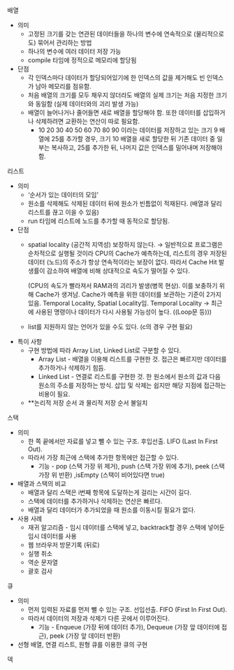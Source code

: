 배열

- 의미
    - 고정된 크기를 갖는 연관된 데이터들을 하나의 변수에 연속적으로 (물리적으로도) 묶어서 관리하는 방법
    - 하나의 변수에 여러 데이터 저장 가능
    - compile 타임에 정적으로 메모리에 할당됨
- 단점
    - 각 인덱스마다 데이터가 할당되어있기에 한 인덱스의 값을 제거해도 빈 인덱스가 남아 메모리를 점유함.
    - 처음 배열의 크기를 모두 채우지 않더라도 배열의 실제 크기는 처음 지정한 크기와 동일함 (실제 데이터와의 괴리 발생 가능)
    - 배열이 늘어나거나 줄어들면 새로 배열을 할당해야 함. 또한 데이터를 삽입하거나 삭제하려면 교환하는 연산이 따로 필요함.
        - 10 20 30 40 50 60 70 80 90 이라는 데이터를 저장하고 있는 크기 9 배열에  25를 추가할 경우, 크기 10 배열을 새로 할당한 뒤 기존 데이터 중 일부는 복사하고, 25를 추가한 뒤, 나머지 값은 인덱스를 밀어내며 저장해야 함.

리스트

- 의미
    - ‘순서가 있는 데이터의 모임’
    - 원소를 삭제해도 삭제된 데이터 뒤에 원소가 빈틈없이 적재된다. (배열과 달리 리스트를 끊고 이을 수 있음)
    - run 타임에 리스트에 노드를 추가할 때 동적으로 할당됨.
- 단점
    - spatial locality (공간적 지역성) 보장하지 않는다. 
    → 일반적으로 프로그램은 순차적으로 실행될 것이라 CPU의 Cache가 예측하는데, 리스트의 경우 저장된 데이터 (노드)의 주소가 항상 연속적이라는 보장이 없다. 따라서 Cache Hit 발생률이 감소하여 배열에 비해 상대적으로 속도가 떨어질 수 있다.
        
        (CPU의 속도가 빨라져서 RAM과의 괴리가 발생(병목 현상). 이를 보충하기 위해 Cache가 생겨남. Cache가 예측을 위한 데이터를 보관하는 기준이 2가지 있음. Temporal Locality, Spatial Locality임.
        Temporal Locality → 최근에 사용된 명령이나 데이터가 다시 사용될 가능성이 높다. ((Loop문 등))) 
        
    - list를 지원하지 않는 언어가 있을 수도 있다. (c의 경우 구현 필요)
- 특이 사항
    - 구현 방법에 따라 Array List, Linked List로 구분할 수 있다.
        - Array List - 배열을 이용해 리스트를 구현한 것. 접근은 빠르지만 데이터를 추가하거나 삭제하기 힘듬.
        - Linked List - 연결로 리스트를 구현한 것. 한 원소에서 원소의 값과 다음 원소의 주소를 저장하는 방식. 삽입 및 삭제는 쉽지만 해당 지점에 접근하는 비용이 필요.
    - **논리적 저장 순서 과 물리적 저장 순서 불일치
        
        
    

스택

- 의미
    - 한 쪽 끝에서만 자료를 넣고 뺄 수 있는 구조. 후입선출. LIFO (Last In First Out).
    - 따라서 가장 최근에 스택에 추가한 항목에만 접근할 수 있다.
        - 기능 - pop (스택 가장 위 제거), push (스택 가장 위에 추가), peek (스택 가장 위 반환) ,isEmpty (스택이 비어있다면 true)
- 배열과 스택의 비교
    - 배열과 달리 스택은 i번째 항목에 도달하는게 걸리는 시간이 길다.
    - 스택에 데이터를 추가하거나 삭제하는 연산은 빠르다.
    - 배열과 달리 데이터가 추가되었을 때 원소를 이동시킬 필요가 없다.
- 사용 사례
    - 재귀 알고리즘 - 임시 데이터를 스택에 넣고, backtrack할 경우 스택에 넣어둔 임시 데이터를 사용
    - 웹 브라우저 방문기록 (뒤로)
    - 실행 취소
    - 역순 문자열
    - 괄호 검사

큐

- 의미
    - 먼저 입력된 자료를 먼저 뺄 수 있는 구조. 선입선출. FIFO (First In First Out).
    - 따라서 데이터의 저장과 삭제가 다른 곳에서 이루어진다.
        - 기능 - Enqueue (가장 뒤에 데이터 추가), Dequeue (가장 앞 데이터에 접근), peek (가장 앞 데이터 반환)
- 선형 배열, 연결 리스트, 원형 큐를 이용한 큐의 구현

덱
